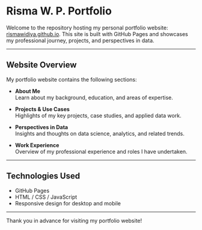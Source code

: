 # Risma W. P. Portfolio

Welcome to the repository hosting my personal portfolio website: [rismawidiya.github.io](https://rismawidiya.github.io). This site is built with GitHub Pages and showcases my professional journey, projects, and perspectives in data.

---

## Website Overview

My portfolio website contains the following sections:

- **About Me**  
  Learn about my background, education, and areas of expertise.

- **Projects & Use Cases**  
  Highlights of my key projects, case studies, and applied data work.

- **Perspectives in Data**  
  Insights and thoughts on data science, analytics, and related trends.

- **Work Experience**  
  Overview of my professional experience and roles I have undertaken.

---

## Technologies Used

- GitHub Pages
- HTML / CSS / JavaScript
- Responsive design for desktop and mobile

---

Thank you in advance for visiting my portfolio website!

